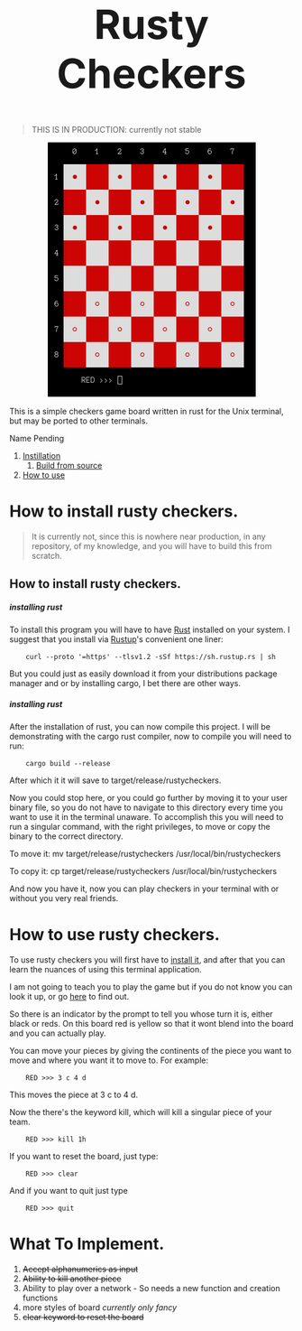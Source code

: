 <!-- https://codinhood.com/nano/git/center-images-text-github-readme-->
<h1 align="center" style="font-size:72px">Rusty Checkers</h1>

> THIS IS IN PRODUCTION: currently not stable

<!--https://stackoverflow.com/questions/12090472/how-do-i-center-an-image-in-the-readme-md-file-on-github-->
<p align="center">
        <img src="./.img/topreadmepicture.png" alt="image">
</p>


This is a simple checkers game board written in rust for the Unix terminal, but
may be ported to other terminals.

Name Pending

1. [Instillation](#install)
    1. [Build from source](#source)
2. [How to use](#use)


# How to install rusty checkers.<a name="install"></a>

> It is currently not, since this is nowhere near production, in any
> repository, of my knowledge, and you will have to build this from scratch.


## How to install rusty checkers.<a name="install"></a>

<h5>installing rust</h5><a name="getrust"></a>

To install this program you will have to have [Rust](https://www.rust-lang.org/) 
installed on your system.
I suggest that you install via [Rustup](https://rustup.rs/)'s convenient one
liner:

        curl --proto '=https' --tlsv1.2 -sSf https://sh.rustup.rs | sh

But you could just as easily download it from your distributions package manager
and or by installing cargo, I bet there are other ways.


<h5>installing rust</h5><a name="building"></a>

After the installation of rust, you can now compile this project.
I will be demonstrating with the cargo rust compiler, now to compile you will
need to run:

        cargo build --release

After which it it will save to target/release/rustycheckers.

Now you could stop here, or you could go further by moving it to your user binary
file, so you do not have to navigate to this directory every time you want to
use it in the terminal unaware. To accomplish this you will need to run a
singular command, with the right privileges, to move or copy the binary to the
correct directory.

To move it:
        mv target/release/rustycheckers /usr/local/bin/rustycheckers

To copy it:
        cp target/release/rustycheckers /usr/local/bin/rustycheckers

And now you have it, now you can play checkers in your terminal with or without
you very real friends.


# How to use rusty checkers.<a name="use"></a>

To use rusty checkers you will first have to [install it](#install), and after
that you can learn the nuances of using this terminal application.

I am not going to teach you to play the game but if you do not know you can look
it up, or go [here](https://duckduckgo.com/) to find out.

So there is an indicator by the prompt to tell you whose turn it is, either
black or reds. On this board red is yellow so that it wont blend into the board
and you can actually play.

You can move your pieces by giving the continents of the piece you want to move
and where you want it to move to. For example:

        RED >>> 3 c 4 d

This moves the piece at 3 c to 4 d.

Now the there's the keyword kill, which will kill a singular piece of
your team.

        RED >>> kill 1h
        
If you want to reset the board, just type:

        RED >>> clear


And if you want to quit just type

        RED >>> quit



# What To Implement.<a name="future">

1. ~~Accept alphanumerics as input~~
2. ~~Ability to kill another piece~~
3. Ability to play over a network
        - So needs a new function and creation functions
4. more styles of board _currently only fancy_
5. ~~clear keyword to reset the board~~



